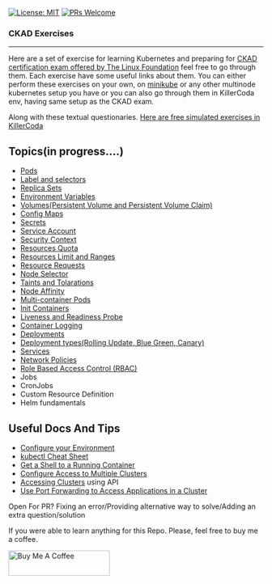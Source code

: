 
[![License: MIT](https://img.shields.io/badge/License-MIT-green.svg)](https://opensource.org/licenses/MIT)
[![PRs Welcome](https://img.shields.io/badge/PRs-welcome-brightgreen.svg?style=flat-square)](https://makeapullrequest.com)

### CKAD Exercises
---

Here are a set of exercise for learning Kubernetes and preparing for [CKAD certification exam offered by The Linux Foundation](https://training.linuxfoundation.org/certification/certified-kubernetes-application-developer-ckad/) feel free to go through them. Each exercise have some useful links about them. You can either perform these exercises on your own, on [minikube](https://minikube.sigs.k8s.io/docs/start/) or any other multinode kubernetes setup you have or you can also go through them in KillerCoda env, having same setup as the CKAD exam.

Along with these textual questionaries. <a href="https://killercoda.com/amitk" target="_blank">Here are free simulated exercises in KillerCoda</a>

## Topics(in progress....)

- [Pods](./practice-challenges/pods/README.md)
- [Label and selectors](./practice-challenges/Labels%20and%20Selectors/README.md)
- [Replica Sets](./practice-challenges/replicaSets/README.md)
- [Environment Variables](./practice-challenges/Environment%20Variables/README.md)
- [Volumes(Persistent Volume and Persistent Volume Claim)](./practice-challenges/Volumes/README.md)
- [Config Maps](./practice-challenges/Config%20Maps/README.md)
- [Secrets](./practice-challenges/Secrets/README.md)
- [Service Account](./practice-challenges/Service%20Account/README.md)
- [Security Context](./practice-challenges/Security%20Context/README.md)
- [Resources Quota](./practice-challenges/Resource%20Quota/README.md)
- [Resources Limit and Ranges](./practice-challenges/Resource%20Limit%20Range/README.md)
- [Resource Requests](./practice-challenges/Resource%20Requests/README.md)
- [Node Selector](./practice-challenges/Node%20Selector/README.md)
- [Taints and Tolarations](./practice-challenges/Taints%20&%20Tolerations/README.md)
- [Node Affinity](./practice-challenges/Node%20Affinity/README.md)
- [Multi-container Pods](./practice-challenges/Muti%20Container%20Pods/README.md)
- [Init Containers](./practice-challenges/InitContainers/README.md)
- [Liveness and Readiness Probe](./practice-challenges/Liveness%20&%20Readiness%20Probe/README.md)
- [Container Logging](./practice-challenges/Logging%20&%20Debugging/README.md)
- [Deployments](./practice-challenges/Deployment/README.md)
- [Deployment types(Rolling Update, Blue Green, Canary)](./practice-challenges/Deployment%20Types/README.md)
- [Services](./practice-challenges/Services/README.md)
- [Network Policies](./practice-challenges/network%20policies/README.md)
- [Role Based Access Control (RBAC)](./practice-challenges/Role%20Based%20Access%20Control(RBAC)/README.md)
- Jobs
- CronJobs
- Custom Resource Definition
- Helm fundamentals


## Useful Docs And Tips

- [Configure your Environment](./tips_and_tricks.md)
- [kubectl Cheat Sheet](https://kubernetes.io/docs/reference/kubectl/cheatsheet/)
- [Get a Shell to a Running Container](https://kubernetes.io/docs/tasks/debug-application-cluster/get-shell-running-container/)
- [Configure Access to Multiple Clusters](https://kubernetes.io/docs/tasks/access-application-cluster/configure-access-multiple-clusters/)
- [Accessing Clusters](https://kubernetes.io/docs/tasks/access-application-cluster/access-cluster/) using API
- [Use Port Forwarding to Access Applications in a Cluster](https://kubernetes.io/docs/tasks/access-application-cluster/port-forward-access-application-cluster/)

Open For PR? Fixing an error/Providing alternative way to solve/Adding an extra question/solution

If you were able to learn anything for this Repo. Please, feel free to buy me a coffee.

<a href="https://www.buymeacoffee.com/amkumar030k" target="_blank"><img src="https://cdn.buymeacoffee.com/buttons/default-yellow.png" alt="Buy Me A Coffee" height="50" width="200"></a>
